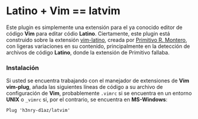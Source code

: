 Latino + Vim == latvim
======================

Este plugin es simplemente una extensión para el ya conocido
editor de código **Vim** para editar códio **Latino**. Ciertamente, este
plugin está construido sobre la extensión
[vim-latino](https://github.com/primitivorm/vim-latino), creada por
[Primitivo R. Montero](https://github.com/primitivorm), con ligeras
variaciones en su contenido, principalmente en la detección
de archivos de código **Latino**, donde la extensión de Primitivo fallaba.

### Instalación
Si usted se encuentra trabajando con el manejador de extensiones de **Vim**
**vim-plug**, añada las siguientes líneas de código a su archivo de configuración
de **Vim**, probablemente `.vimrc` si se encuentra en un entorno **UNIX** o `_vimrc`
si, por el contrario, se encuentra en **MS-Windows**:
```vim
Plug 'h3nry-d1az/latvim'
```

